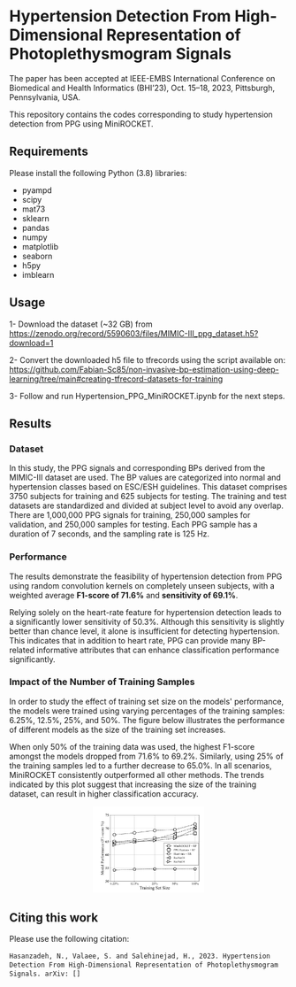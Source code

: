 # Hypertension Detection From High-Dimensional Representation of Photoplethysmogram Signals

The paper has been accepted at IEEE-EMBS International Conference on Biomedical and Health Informatics (BHI’23), Oct. 15–18, 2023, Pittsburgh, Pennsylvania, USA.

This repository contains the codes corresponding to study hypertension detection from PPG using MiniROCKET.

## Requirements
Please install the following Python (3.8) libraries:

- pyampd
- scipy
- mat73
- sklearn
- pandas
- numpy
- matplotlib
- seaborn
- h5py
- imblearn

## Usage 
 1- Download the dataset (~32 GB) from
 https://zenodo.org/record/5590603/files/MIMIC-III_ppg_dataset.h5?download=1
 
 2- Convert the downloaded h5 file to tfrecords using the script available on:
 https://github.com/Fabian-Sc85/non-invasive-bp-estimation-using-deep-learning/tree/main#creating-tfrecord-datasets-for-training
 
 3- Follow and run Hypertension_PPG_MiniROCKET.ipynb for the next steps.
 

## Results

### Dataset

In this study, the PPG signals and corresponding BPs derived from the MIMIC-III dataset are used. The BP values are categorized into normal and hypertension classes based on ESC/ESH guidelines. This dataset comprises  3750
  subjects for training and  625
  subjects for testing. The training and test datasets are standardized and divided at subject level to avoid any overlap. There are  1,000,000
  PPG signals for training,  250,000
  samples for validation, and  250,000
  samples for testing. Each PPG sample has a duration of  7
  seconds, and the sampling rate is  125
  Hz.
  
### Performance

The results demonstrate the feasibility of hypertension detection from PPG using random convolution kernels on completely unseen subjects, with a weighted average **F1-score of 71.6%** and **sensitivity of 69.1%**. 

Relying solely on the heart-rate feature for hypertension detection leads to a significantly lower sensitivity of 50.3%. Although this sensitivity is slightly better than chance level, it alone is insufficient for detecting hypertension. This indicates that in addition to heart rate, PPG can provide many BP-related informative attributes that can enhance classification performance significantly.

### Impact of the Number of Training Samples

In order to study the effect of training set size on the models' performance, the models were trained using varying percentages of the training samples: 6.25%, 12.5%, 25%, and 50%. The figure below illustrates the performance of different models as the size of the training set increases.

When only 50% of the training data was used, the highest F1-score amongst the models dropped from 71.6% to 69.2%. Similarly, using 25% of the training samples led to a further decrease to 65.0%. In all scenarios, MiniROCKET consistently outperformed all other methods. The trends indicated by this plot suggest that increasing the size of the training dataset, can result in higher classification accuracy.

<p align="center">
<img src="plots/dataset_size_hypertension_performance.png" width=40% height=40%>
</p>

## Citing this work
Please use the following citation:
```
Hasanzadeh, N., Valaee, S. and Salehinejad, H., 2023. Hypertension Detection From High-Dimensional Representation of Photoplethysmogram Signals. arXiv: []
```
